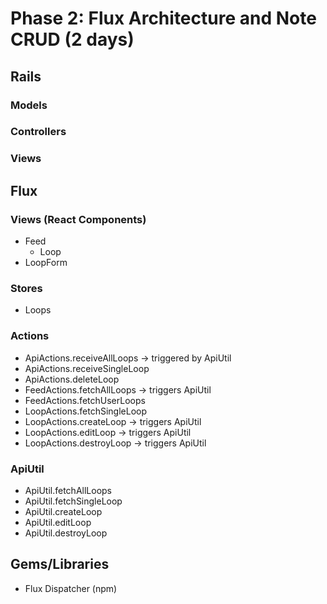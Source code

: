 # Phase 2: Flux Architecture and Note CRUD (2 days)

## Rails
### Models

### Controllers

### Views

## Flux
### Views (React Components)
* Feed
  - Loop
* LoopForm

### Stores
* Loops

### Actions
* ApiActions.receiveAllLoops -> triggered by ApiUtil
* ApiActions.receiveSingleLoop
* ApiActions.deleteLoop
* FeedActions.fetchAllLoops -> triggers ApiUtil
* FeedActions.fetchUserLoops
* LoopActions.fetchSingleLoop 
* LoopActions.createLoop -> triggers ApiUtil
* LoopActions.editLoop -> triggers ApiUtil
* LoopActions.destroyLoop -> triggers ApiUtil

### ApiUtil
* ApiUtil.fetchAllLoops
* ApiUtil.fetchSingleLoop
* ApiUtil.createLoop
* ApiUtil.editLoop
* ApiUtil.destroyLoop

## Gems/Libraries
* Flux Dispatcher (npm)
